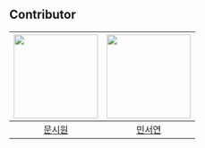 ## Contributor
|<img width=150 src="https://avatars.githubusercontent.com/u/105481797?v=4" />|<img width=150 src="https://avatars.githubusercontent.com/u/126096318?v=4" />|
|:----:|:----:|
| [문시원](https://github.com/muncool39) | [민서연](https://github.com/gitseoyeon) |
